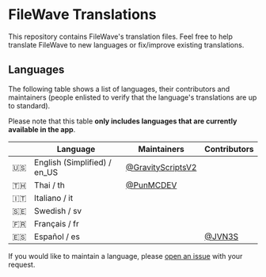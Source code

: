 # FileWave Translations

This repository contains FileWave's translation files. Feel free to help translate FileWave to new languages or fix/improve existing translations. 

## Languages

The following table shows a list of languages, their contributors and maintainers (people enlisted to verify that the language's translations are up to standard).

Please note that this table **only includes languages that are currently available in the app**.

|   | Language | Maintainers | Contributors |
|:-:|---|---|---|
|🇺🇸|English (Simplified) / en_US|[@GravityScriptsV2](https://github.com/GravityScriptsV2)||
|🇹🇭|Thai / th|[@PunMCDEV](https://github.com/PunEpicStudio)||
|🇮🇹|Italiano / it|||
|🇸🇪|Swedish / sv|||
|🇫🇷|Français / fr|||
|🇪🇸|Español / es||[@JVN3S](https://github.com/JVN3S)|

If you would like to maintain a language, please [open an issue](https://github.com/FiIeWave/translations/issues/new/choose) with your request.

